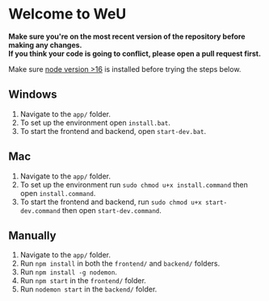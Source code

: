 # Welcome to WeU

**Make sure you're on the most recent version of the repository before making any changes.**
<br>
**If you think your code is going to conflict, please open a pull request first.**

Make sure [node version >16](https://nodejs.org/en/download/) is installed before trying the steps below.

## Windows
1. Navigate to the `app/` folder.
2. To set up the environment open `install.bat`.
3. To start the frontend and backend, open `start-dev.bat`.

## Mac
1. Navigate to the `app/` folder.
2. To set up the environment run `sudo chmod u+x install.command` then open `install.command`.
3. To start the frontend and backend, run `sudo chmod u+x start-dev.command` then open `start-dev.command`.

## Manually
1. Navigate to the `app/` folder.
2. Run `npm install` in both the `frontend/` and `backend/` folders.
3. Run `npm install -g nodemon`.
4. Run `npm start` in the `frontend/` folder.
5. Run `nodemon start` in the `backend/` folder.
